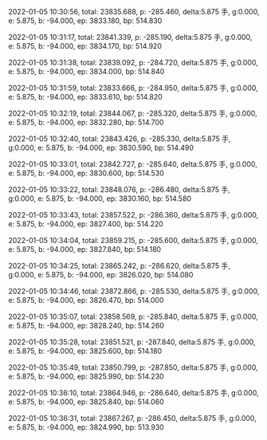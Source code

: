 2022-01-05 10:30:56, total: 23835.688, p: -285.460, delta:5.875 手, g:0.000, e: 5.875, b: -94.000, ep: 3833.180, bp: 514.830

2022-01-05 10:31:17, total: 23841.339, p: -285.190, delta:5.875 手, g:0.000, e: 5.875, b: -94.000, ep: 3834.170, bp: 514.920

2022-01-05 10:31:38, total: 23839.092, p: -284.720, delta:5.875 手, g:0.000, e: 5.875, b: -94.000, ep: 3834.000, bp: 514.840

2022-01-05 10:31:59, total: 23833.666, p: -284.950, delta:5.875 手, g:0.000, e: 5.875, b: -94.000, ep: 3833.610, bp: 514.820

2022-01-05 10:32:19, total: 23844.067, p: -285.320, delta:5.875 手, g:0.000, e: 5.875, b: -94.000, ep: 3832.280, bp: 514.700

2022-01-05 10:32:40, total: 23843.426, p: -285.330, delta:5.875 手, g:0.000, e: 5.875, b: -94.000, ep: 3830.590, bp: 514.490

2022-01-05 10:33:01, total: 23842.727, p: -285.640, delta:5.875 手, g:0.000, e: 5.875, b: -94.000, ep: 3830.600, bp: 514.530

2022-01-05 10:33:22, total: 23848.076, p: -286.480, delta:5.875 手, g:0.000, e: 5.875, b: -94.000, ep: 3830.160, bp: 514.580

2022-01-05 10:33:43, total: 23857.522, p: -286.360, delta:5.875 手, g:0.000, e: 5.875, b: -94.000, ep: 3827.400, bp: 514.220

2022-01-05 10:34:04, total: 23859.215, p: -285.600, delta:5.875 手, g:0.000, e: 5.875, b: -94.000, ep: 3827.840, bp: 514.180

2022-01-05 10:34:25, total: 23865.242, p: -286.620, delta:5.875 手, g:0.000, e: 5.875, b: -94.000, ep: 3826.020, bp: 514.080

2022-01-05 10:34:46, total: 23872.866, p: -285.530, delta:5.875 手, g:0.000, e: 5.875, b: -94.000, ep: 3826.470, bp: 514.000

2022-01-05 10:35:07, total: 23858.569, p: -285.840, delta:5.875 手, g:0.000, e: 5.875, b: -94.000, ep: 3828.240, bp: 514.260

2022-01-05 10:35:28, total: 23851.521, p: -287.840, delta:5.875 手, g:0.000, e: 5.875, b: -94.000, ep: 3825.600, bp: 514.180

2022-01-05 10:35:49, total: 23850.799, p: -287.850, delta:5.875 手, g:0.000, e: 5.875, b: -94.000, ep: 3825.990, bp: 514.230

2022-01-05 10:36:10, total: 23864.946, p: -286.640, delta:5.875 手, g:0.000, e: 5.875, b: -94.000, ep: 3825.840, bp: 514.060

2022-01-05 10:36:31, total: 23867.267, p: -286.450, delta:5.875 手, g:0.000, e: 5.875, b: -94.000, ep: 3824.990, bp: 513.930